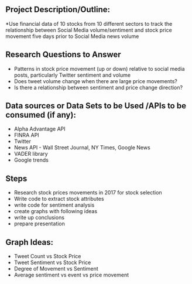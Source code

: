 ## Project Description/Outline:
*Use financial data of 10 stocks from 10 different sectors to track the relationship between Social Media volume/sentiment and stock price movement five days prior to Social Media news volume

## Research Questions to Answer
* Patterns in stock price movement (up or down) relative to social media posts, particularly Twitter sentiment and volume
* Does tweet volume change when there are large price movements?
* Is there a relationship between sentiment and price change direction?

## Data sources or Data Sets to be Used /APIs to be consumed (if any):	
* Alpha Advantage API
* FINRA API
* Twitter
* News API - Wall Street Journal, NY Times, Google News
* VADER library 
* Google trends

## Steps
* Research stock prices movements in 2017 for stock selection 
* Write code to extract stock attributes
* write code for sentiment analysis
* create graphs with following ideas
* write up conclusions
* prepare presentation

## Graph Ideas:
* Tweet Count vs Stock Price
* Tweet Sentiment vs Stock Price
* Degree of Movement vs Sentiment
* Average sentiment vs event vs price movement

